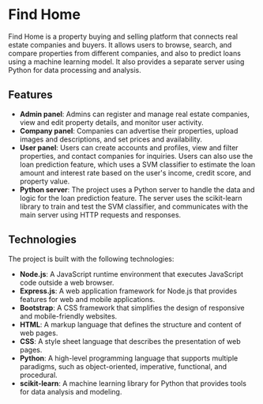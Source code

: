 # Find Home

Find Home is a property buying and selling platform that connects real estate companies and buyers. It allows users to browse, search, and compare properties from different companies, and also to predict loans using a machine learning model. It also provides a separate server using Python for data processing and analysis.

## Features

- **Admin panel**: Admins can register and manage real estate companies, view and edit property details, and monitor user activity.
- **Company panel**: Companies can advertise their properties, upload images and descriptions, and set prices and availability.
- **User panel**: Users can create accounts and profiles, view and filter properties, and contact companies for inquiries. Users can also use the loan prediction feature, which uses a SVM classifier to estimate the loan amount and interest rate based on the user's income, credit score, and property value.
- **Python server**: The project uses a Python server to handle the data and logic for the loan prediction feature. The server uses the scikit-learn library to train and test the SVM classifier, and communicates with the main server using HTTP requests and responses.

## Technologies

The project is built with the following technologies:

- **Node.js**: A JavaScript runtime environment that executes JavaScript code outside a web browser.
- **Express.js**: A web application framework for Node.js that provides features for web and mobile applications.
- **Bootstrap**: A CSS framework that simplifies the design of responsive and mobile-friendly websites.
- **HTML**: A markup language that defines the structure and content of web pages.
- **CSS**: A style sheet language that describes the presentation of web pages.
- **Python**: A high-level programming language that supports multiple paradigms, such as object-oriented, imperative, functional, and procedural.
- **scikit-learn**: A machine learning library for Python that provides tools for data analysis and modeling.
